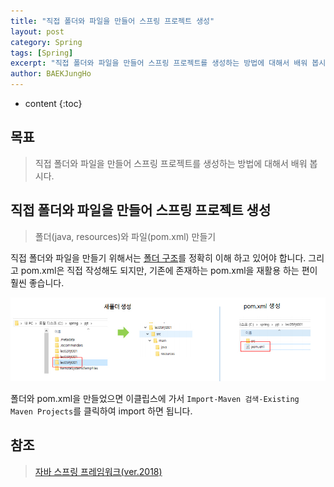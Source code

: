 ```yaml
---
title: "직접 폴더와 파일을 만들어 스프링 프로젝트 생성"
layout: post
category: Spring
tags: [Spring]
excerpt: "직접 폴더와 파일을 만들어 스프링 프로젝트를 생성하는 방법에 대해서 배워 봅시다."
author: BAEKJungHo
---
```


* content
{:toc}

## 목표

  > 직접 폴더와 파일을 만들어 스프링 프로젝트를 생성하는 방법에 대해서 배워 봅시다.

## 직접 폴더와 파일을 만들어 스프링 프로젝트 생성

  > 폴더(java, resources)와 파일(pom.xml) 만들기

  직접 폴더와 파일을 만들기 위해서는 [폴더 구조](https://baekjungho.github.io/spring-folderpom/)를 정확히 이해 하고 있어야 합니다.
  그리고 pom.xml은 직접 작성해도 되지만, 기존에 존재하는 pom.xml을 재활용 하는 편이 훨씬 좋습니다.

  ![s9](/images/posts/201906/s9.jpg)

  폴더와 pom.xml을 만들었으면 이클립스에 가서 `Import-Maven 검색-Existing Maven Projects`를 클릭하여
  import 하면 됩니다.

## 참조

  > [자바 스프링 프레임워크(ver.2018)](https://www.inflearn.com/course/%EC%8A%A4%ED%94%84%EB%A7%81-%ED%94%84%EB%A0%88%EC%9E%84%EC%9B%8C%ED%81%AC_renew#)
